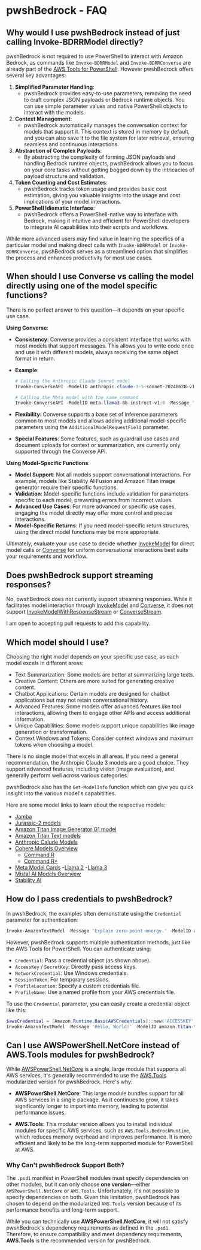# pwshBedrock - FAQ

## Why would I use pwshBedrock instead of just calling Invoke-BDRRModel directly?

pwshBedrock is not required to use PowerShell to interact with Amazon Bedrock, as commands like `Invoke-BDRRModel` and `Invoke-BDRRConverse` are already part of the [AWS Tools for PowerShell](https://aws.amazon.com/powershell/). However pwshBedrock offers several key advantages:

1. **Simplified Parameter Handling**:
    - pwshBedrock provides easy-to-use parameters, removing the need to craft complex JSON payloads or Bedrock runtime objects. You can use simple parameter values and native PowerShell objects to interact with the models.
2. **Context Management**:
    - pwshBedrock automatically manages the conversation context for models that support it. This context is stored in memory by default, and you can also save it to the file system for later retrieval, ensuring seamless and continuous interactions.
3. **Abstraction of Complex Payloads**:
    - By abstracting the complexity of forming JSON payloads and handling Bedrock runtime objects, pwshBedrock allows you to focus on your core tasks without getting bogged down by the intricacies of payload structure and validation.
4. **Token Counting and Cost Estimates**:
    - pwshBedrock tracks token usage and provides basic cost estimation, giving you valuable insights into the usage and cost implications of your model interactions.
5. **PowerShell Idiomatic Interface**:
    - pwshBedrock offers a PowerShell-native way to interface with Bedrock, making it intuitive and efficient for PowerShell developers to integrate AI capabilities into their scripts and workflows.

While more advanced users may find value in learning the specifics of a particular model and making direct calls with `Invoke-BDRRModel` or `Invoke-BDRRConverse`, pwshBedrock serves as a streamlined option that simplifies the process and enhances productivity for most use cases.

## When should I use Converse vs calling the model directly using one of the model specific functions?

There is no perfect answer to this question—it depends on your specific use case.

**Using Converse**:

- **Consistency**: Converse provides a consistent interface that works with most models that support messages. This allows you to write code once and use it with different models, always receiving the same object format in return.
- **Example**:

    ```powershell
    # Calling the Anthropic Claude Sonnet model
    Invoke-ConverseAPI -ModelID anthropic.claude-3-5-sonnet-20240620-v1:0 -Message 'Explain zero-point energy.' -Credential $awsCredential -Region us-east-1

    # Calling the Meta model with the same command
    Invoke-ConverseAPI -ModelID meta.llama3-8b-instruct-v1:0 -Message 'Explain zero-point energy.' -Credential $awsCredential -Region us-east-1
    ```

- **Flexibility**: Converse supports a base set of inference parameters common to most models and allows adding additional model-specific parameters using the `AdditionalModelRequestField` parameter.
- **Special Features**: Some features, such as guardrail use cases and document uploads for context or summarization, are currently only supported through the Converse API.

**Using Model-Specific Functions**:

- **Model Support**: Not all models support conversational interactions. For example, models like Stability AI Fusion and Amazon Titan image generator require their specific functions.
- **Validation**: Model-specific functions include validation for parameters specific to each model, preventing errors from incorrect values.
- **Advanced Use Cases**: For more advanced or specific use cases, engaging the model directly may offer more control and precise interactions.
- **Model-Specific Returns**: If you need model-specific return structures, using the direct model functions may be more appropriate.

Ultimately, evaluate your use case to decide whether [InvokeModel](https://docs.aws.amazon.com/bedrock/latest/APIReference/API_runtime_InvokeModel.html) for direct model calls or [Converse](https://docs.aws.amazon.com/bedrock/latest/userguide/conversation-inference.html) for uniform conversational interactions best suits your requirements and workflow.

## Does pwshBedrock support streaming responses?

No, pwshBedrock does not currently support streaming responses. While it facilitates model interaction through [InvokeModel](https://docs.aws.amazon.com/bedrock/latest/APIReference/API_runtime_InvokeModel.html) and [Converse](https://docs.aws.amazon.com/bedrock/latest/APIReference/API_runtime_Converse.html), it does not support [InvokeModelWithResponseStream](https://docs.aws.amazon.com/bedrock/latest/APIReference/API_runtime_InvokeModelWithResponseStream.html) or [ConverseStream](https://docs.aws.amazon.com/bedrock/latest/APIReference/API_runtime_ConverseStream.html).

I am open to accepting pull requests to add this capability.

## Which model should I use?

Choosing the right model depends on your specific use case, as each model excels in different areas:

- Text Summarization: Some models are better at summarizing large texts.
- Creative Content: Others are more suited for generating creative content.
- Chatbot Applications: Certain models are designed for chatbot applications but may not retain conversational history.
- Advanced Features: Some models offer advanced features like tool interactions, allowing them to engage other APIs and access additional information.
- Unique Capabilities: Some models support unique capabilities like image generation or transformation.
- Context Windows and Tokens: Consider context windows and maximum tokens when choosing a model.

There is no single model that excels in all areas. If you need a general recommendation, the Anthropic Claude 3 models are a good choice. They support advanced features, including vision (image evaluation), and generally perform well across various categories.

pwshBedrock also has the `Get-ModelInfo` function which can give you quick insight into the various model's capabitilties.

Here are some model links to learn about the respective models:

- [Jamba](https://docs.ai21.com/docs/jamba-models)
- [Jurassic-2 models](https://docs.ai21.com/docs/jurassic-2-models)
- [Amazon Titan Image Generator G1 model](https://docs.aws.amazon.com/bedrock/latest/userguide/titan-image-models.html)
- [Amazon Titan Text models](https://docs.aws.amazon.com/bedrock/latest/userguide/titan-text-models.html)
- [Anthropic Calude Models](https://docs.anthropic.com/en/docs/about-claude/models)
- [Cohere Models Overview](https://docs.cohere.com/docs/models)
    - [Command R](https://docs.cohere.com/docs/command-r)
    - [Command R+](https://docs.cohere.com/docs/command-r-plus)
- [Meta Model Cards](https://llama.meta.com/docs/model-cards-and-prompt-formats)
    -[Llama 2](https://llama.meta.com/docs/model-cards-and-prompt-formats/meta-llama-2/)
    -[Llama 3](https://llama.meta.com/docs/model-cards-and-prompt-formats/meta-llama-3/)
- [Mistal AI Models Overview]([Models](https://docs.mistral.ai/getting-started/models/))
- [Stability AI](https://platform.stability.ai/docs/legacy/grpc-api/features/text-to-image)

## How do I pass credentials to pwshBedrock?

In pwshBedrock, the examples often demonstrate using the `Credential` parameter for authentication:

```powershell
Invoke-AmazonTextModel -Message 'Explain zero-point energy.' -ModelID amazon.titan-text-lite-v1 -Region us-west-2 -Credential $awsCredential
```

However, pwshBedrock supports multiple authentication methods, just like the AWS Tools for PowerShell. You can authenticate using:

- `Credential`: Pass a credential object (as shown above).
- `AccessKey` / `SecretKey`: Directly pass access keys.
- `NetworkCredential`: Use Windows credentials.
- `SessionToken`: For temporary sessions.
- `ProfileLocation`: Specify a custom credentials file.
- `ProfileName`: Use a named profile from your AWS credentials file.

To use the `Credential` parameter, you can easily create a credential object like this:

```powershell
$awsCredential = [Amazon.Runtime.BasicAWSCredentials]::new('ACCESSKEY', 'SECRETKEY')
Invoke-AmazonTextModel -Message 'Hello, World!' -ModelID amazon.titan-text-lite-v1 -Region us-west-2 -Credential $awsCredential
```

## Can I use AWSPowerShell.NetCore instead of AWS.Tools modules for pwshBedrock?

While [AWSPowerShell.NetCore](https://docs.aws.amazon.com/powershell/latest/userguide/pstools-getting-set-up-windows.html#ps-installing-awspowershellnetcore) is a single, large module that supports all AWS services, it's generally recommended to use the [AWS.Tools](https://docs.aws.amazon.com/powershell/latest/userguide/pstools-getting-set-up-windows.html#ps-installing-awstools) modularized version for pwshBedrock. Here's why:

- **AWSPowerShell.NetCore**: This large module bundles support for all AWS services in a single package. As it continues to grow, it takes significantly longer to import into memory, leading to potential performance issues.

- **AWS.Tools**: This modular version allows you to install individual modules for specific AWS services, such as `AWS.Tools.BedrockRuntime`, which reduces memory overhead and improves performance. It is more efficient and likely to be the long-term supported module for PowerShell at AWS.

### Why Can't pwshBedrock Support Both?

The `.psd1` manifest in PowerShell modules must specify dependencies on other modules, but it can only choose **one version**—either `AWSPowerShell.NetCore` or `AWS.Tools`. Unfortunately, it's not possible to specify dependencies on both. Given this limitation, pwshBedrock has chosen to depend on the modularized `AWS.Tools` version because of its performance benefits and long-term support.

While you can technically use **AWSPowerShell.NetCore**, it will not satisfy pwshBedrock's dependency requirements as defined in the `.psd1`. Therefore, to ensure compatibility and meet dependency requirements, **AWS.Tools** is the recommended version for pwshBedrock.
